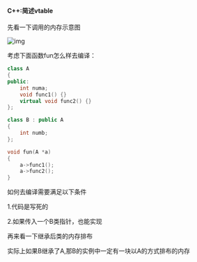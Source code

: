 #### C++:简述vtable



先看一下调用的内存示意图

![img](https://img-blog.csdnimg.cn/img_convert/92a626616737e8b4a1a80af0f6c1b7cb.png)



考虑下面函数fun怎么样去编译：

```c++
class A
{
public:
    int numa;
    void func1() {}
    virtual void func2() {}
};

class B : public A
{
    int numb;
};

void fun(A *a)
{
    a->func1();
    a->func2();
}
```

如何去编译需要满足以下条件

1.代码是写死的

2.如果传入一个B类指针，也能实现

再来看一下继承后类的内存排布

实际上如果B继承了A,那B的实例中一定有一块以A的方式排布的内存



